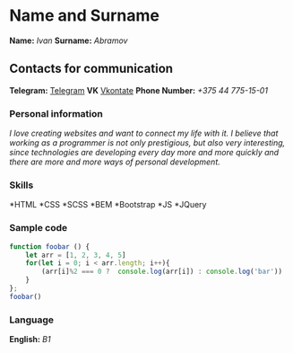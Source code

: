 # **Name and Surname** #

**Name:** *Ivan*
**Surname:** *Abramov*

## **Contacts for communication** ##

**Telegram:** [Telegram](https://t.me/AavaniaaA)
**VK** [Vkontate](https://vk.com/worstoffthebest)
**Phone Number:** *+375 44 775-15-01*

### **Personal information** ###

*I love creating websites and want to connect my life with it. I believe that working as a programmer is not only prestigious, but also very interesting, since technologies are developing every day more and more quickly and there are more and more ways of personal development.*

### **Skills** ###

*HTML
*CSS
    *SCSS
    *BEM
    *Bootstrap
*JS
    *JQuery


### **Sample code** ###

```javascript
function foobar () {
    let arr = [1, 2, 3, 4, 5]
    for(let i = 0; i < arr.length; i++){
        (arr[i]%2 === 0 ?  console.log(arr[i]) : console.log('bar'))
    }
};
foobar()
```

### **Language** ###

**English:** *B1* 
